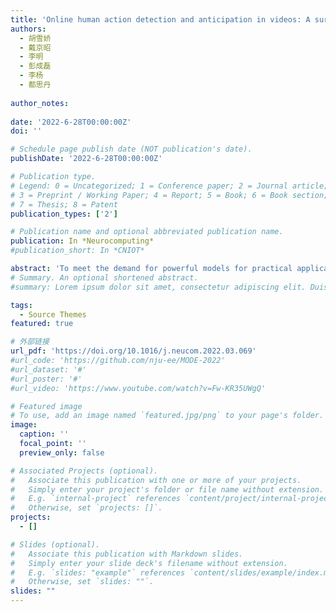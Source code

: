 ```yaml
---
title: 'Online human action detection and anticipation in videos: A survey'
authors:
  - 胡雪娇
  - 戴京昭
  - 李明
  - 彭成磊
  - 李杨
  - 都思丹
  
author_notes:
  
date: '2022-6-28T00:00:00Z'
doi: ''

# Schedule page publish date (NOT publication's date).
publishDate: '2022-6-28T00:00:00Z'

# Publication type.
# Legend: 0 = Uncategorized; 1 = Conference paper; 2 = Journal article;
# 3 = Preprint / Working Paper; 4 = Report; 5 = Book; 6 = Book section;
# 7 = Thesis; 8 = Patent
publication_types: ['2']

# Publication name and optional abbreviated publication name.
publication: In *Neurocomputing*
#publication_short: In *CNIOT*

abstract: 'To meet the demand for powerful models for practical applications in real time, the focus of research on human actions has shifted from offline detection to online and real-time understanding, such as driver-assistance systems, surveillance analysis, and robot services. In recent years, with the development of video recording acquisition technology and deep learning, online action analysis has made significant progress. However, there is a lack of comprehensive online surveys for online human action detection. In this survey, we discuss two hot real-time concerns online action detection and action anticipation. Online action/activity detection aims to determine whether an action is currently taking place and what kind of action it is in untrimmed videos. Action anticipation aims to anticipate human actions under limited observation of videos. Online action detection and anticipation require accuracy and low latency of detection when the video is partly observed. We present a comprehensive study that includes the definition, taxonomy, comparison of state-of-the-art techniques, datasets, metrics, challenges, and future directions. We hope that it will provide readers with a detailed understanding of the topic and inspiration for new research directions.'
# Summary. An optional shortened abstract.
#summary: Lorem ipsum dolor sit amet, consectetur adipiscing elit. Duis posuere tellus ac convallis placerat. Proin tincidunt magna sed ex sollicitudin condimentum.

tags:
  - Source Themes
featured: true

# 外部链接
url_pdf: 'https://doi.org/10.1016/j.neucom.2022.03.069'
#url_code: 'https://github.com/nju-ee/MODE-2022'
#url_dataset: '#'
#url_poster: '#'
#url_video: 'https://www.youtube.com/watch?v=Fw-KR35UWgQ'

# Featured image
# To use, add an image named `featured.jpg/png` to your page's folder.
image:
  caption: ''
  focal_point: ''
  preview_only: false

# Associated Projects (optional).
#   Associate this publication with one or more of your projects.
#   Simply enter your project's folder or file name without extension.
#   E.g. `internal-project` references `content/project/internal-project/index.md`.
#   Otherwise, set `projects: []`.
projects:
  - []

# Slides (optional).
#   Associate this publication with Markdown slides.
#   Simply enter your slide deck's filename without extension.
#   E.g. `slides: "example"` references `content/slides/example/index.md`.
#   Otherwise, set `slides: ""`.
slides: ""
---
```

